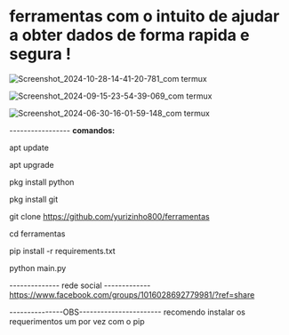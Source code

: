 # ferramentas com o intuito de ajudar a obter dados de forma rapida e segura !

![Screenshot_2024-10-28-14-41-20-781_com termux](https://github.com/user-attachments/assets/e864b757-f984-49a9-8431-97e23f2e999c)



![Screenshot_2024-09-15-23-54-39-069_com termux](https://github.com/user-attachments/assets/4d5a2450-da22-4892-939e-3270af0617be)

![Screenshot_2024-06-30-16-01-59-148_com termux](https://github.com/yurizinho800/ferramentas/assets/157324630/cf61065e-4c62-4830-aae2-981e7dc5023b)



 ----------------- **comandos:** 
           

  apt update

  apt upgrade 

  pkg install python


  pkg install git 


 git clone
https://github.com/yurizinho800/ferramentas 

 cd ferramentas 

 pip install -r requirements.txt 


python main.py

-------------- rede social -------------
https://www.facebook.com/groups/1016028692779981/?ref=share




---------------OBS-----------------------
recomendo instalar os requerimentos um por vez com o pip
